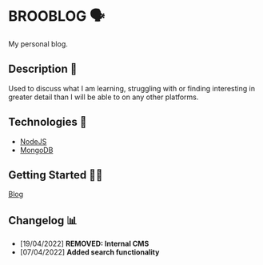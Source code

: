 # BROOBLOG 🗣️

My personal blog.

## Description 📝

Used to discuss what I am learning, struggling with or finding interesting in greater detail than I will be able to on any other platforms.

## Technologies 🔧

- [NodeJS](https://www.nodejs.org)
- [MongoDB](https://www.mongodb.com)

## Getting Started 🤷‍♂️

[Blog](https://www.brooblog.co.uk)

## Changelog 📊

- [19/04/2022] **REMOVED: Internal CMS**
- [07/04/2022] **Added search functionality**
